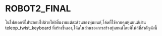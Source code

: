 # ROBOT2_FINAL
ในโฟลเดอร์นี้ประกอบไปด้วยไฟล์ชิ้นงานแต่ละส่วนของหุ่นยนต์,โค้ดที่ใช้ควบคุมหุ่นยนต์ผ่าน teleop_twist_keyboard ที่สร้างขึ้นเอง,โค้ดในส่วนของการสร้างหุ่นยนต์โดยมีไฟล์ที่สำคัญดังนี้
